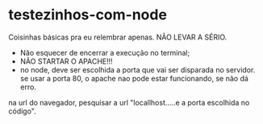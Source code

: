 # testezinhos-com-node
Coisinhas básicas pra eu relembrar apenas. NÃO LEVAR A SÉRIO. 


* Não esquecer de encerrar a execução no terminal;
* NÃO STARTAR O APACHE!!!
* no node, deve ser escolhida a porta que vai ser disparada no servidor.
se usar a porta 80, o apache nao pode estar funcionando, se não dá erro.

na url do navegador, pesquisar a url "locallhost.....e a porta escolhida no código".

